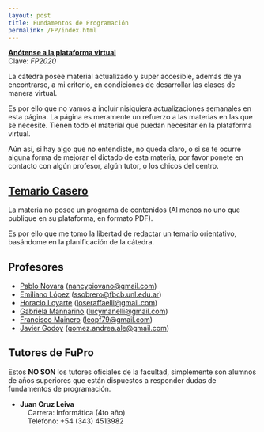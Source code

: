 ```yaml
---
layout: post
title: Fundamentos de Programación
permalink: /FP/index.html
---
```

[**Anótense a la plataforma virtual**](http://e-fich.unl.edu.ar/moodle27/course/view.php?id=489)<br>
Clave: *FP2020*

La cátedra posee material actualizado y super accesible, además de ya encontrarse, a mi criterio, en condiciones de desarrollar las clases de manera virtual.

Es por ello que no vamos a incluír nisiquiera actualizaciones semanales en esta página. La página es meramente un refuerzo a las materias en las que se necesite. Tienen todo el material que puedan necesitar en la plataforma virtual.

Aún así, si hay algo que no entendiste, no queda claro, o si se te ocurre alguna forma de mejorar el dictado de esta materia, por favor ponete en contacto con algún profesor, algún tutor, o los chicos del centro.

## [Temario Casero](/FP/temario)
La materia no posee un programa de contenidos (Al menos no uno que publique en su plataforma, en formato PDF).

Es por ello que me tomo la libertad de redactar un temario orientativo, basándome en la planificación de la cátedra.

## Profesores
- [Pablo Novara](http://e-fich.unl.edu.ar/moodle27/user/view.php?id=1264&course=473) (nancypiovano@gmail.com)
- [Emiliano López](http://e-fich.unl.edu.ar/moodle27/user/view.php?id=1029&course=473) (ssobrero@fbcb.unl.edu.ar)
- [Horacio Loyarte](http://e-fich.unl.edu.ar/moodle27/user/view.php?id=5059&course=473) (joseraffaelli@gmail.com)
- [Gabriela Mannarino](http://e-fich.unl.edu.ar/moodle27/user/view.php?id=2192&course=473) (lucymanelli@gmail.com)
- [Francisco Mainero](http://e-fich.unl.edu.ar/moodle27/user/view.php?id=208&course=473) (leopf79@gmail.com)
- [Javier Godoy](http://e-fich.unl.edu.ar/moodle27/user/view.php?id=1026&course=473) (gomez.andrea.ale@gmail.com)


## Tutores de FuPro

Estos **NO SON** los tutores oficiales de la facultad, simplemente son alumnos de años superiores que están dispuestos a responder dudas de fundamentos de programación.

- **Juan Cruz Leiva**<br>
  &nbsp; &nbsp; Carrera: Informática (4to año)<br>
  &nbsp; &nbsp; Teléfono: +54 (343) 4513982
